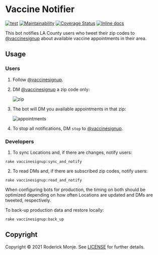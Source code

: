 # Vaccine Notifier

[![test](https://github.com/ivanoblomov/vaccine-notifier/actions/workflows/test.yml/badge.svg)](https://github.com/ivanoblomov/vaccine-notifier/actions/workflows/test.yml)
[![Maintainability](https://api.codeclimate.com/v1/badges/dad2d32da2d576e4a99a/maintainability)](https://codeclimate.com/github/ivanoblomov/vaccine-notifier/maintainability)
[![Coverage Status](https://coveralls.io/repos/github/ivanoblomov/vaccine-notifier/badge.svg?branch=main&kill_cache=1)](https://coveralls.io/github/ivanoblomov/vaccine-notifier?branch=main)
[![Inline docs](http://inch-ci.org/github/ivanoblomov/vaccine-notifier.svg?branch=main)](http://inch-ci.org/github/ivanoblomov/vaccine-notifier)

This bot notifies LA County users who tweet their zip codes to [@vaccinesignup](https://twitter.com/vaccinesignup/) about available vaccine appointments in their area.

## Usage

### Users

1. Follow [@vaccinesignup](https://twitter.com/vaccinesignup/).

2. DM [@vaccinesignup](https://twitter.com/vaccinesignup/) a zip code only:

   ![zip](https://user-images.githubusercontent.com/113809/111058905-b2b68e00-845f-11eb-99d1-3aa0b4adcaad.png)

3. The bot will DM you available appointments in that zip:

   ![appointments](https://user-images.githubusercontent.com/113809/111059071-bc8cc100-8460-11eb-9148-74998844b8e9.png)

4. To stop all notifications, DM `stop` to [@vaccinesignup](https://twitter.com/vaccinesignup/).

### Developers

1. To sync Locations and, if there are changes, notify users:
```
rake vaccinesignup:sync_and_notify
```
2. To read DMs and, if there are subscribed zip codes, notify users:
```
rake vaccinesignup:read_and_notify
```

When configuring bots for production, the timing on both should be optimized depending on how often Locations are updated and DMs are tweeted, respectively.

To back-up production data and restore locally:
```
rake vaccinesignup:back_up
```

## Copyright

Copyright © 2021 Roderick Monje. See [LICENSE](LICENSE) for further details.
